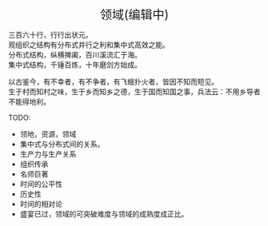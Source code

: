 <center><font size=5>领域(编辑中)</font></center>

三百六十行，行行出状元。<br/>
观组织之结构有分布式并行之利和集中式高效之能。<br/>
分布式结构，纵横捭阖，百川溪流汇于海。<br/>
集中式结构，千锤百炼，十年磨剑方始成。<br/>

以古鉴今，有不幸者，有不争者，有飞蛾扑火者，皆因不知而短见。<br/>
生于村而知村之味，生于乡而知乡之德，生于国而知国之事，兵法云：不用乡导者不能得地利。<br/>

TODO: 
* 领地，资源，领域
* 集中式与分布式间的关系。
* 生产力与生产关系
* 组织传承
* 名师巨著
* 时间的公平性
* 历史性
* 时间的相对论
* 盛宴已过，领域的可突破难度与领域的成熟度成正比。

